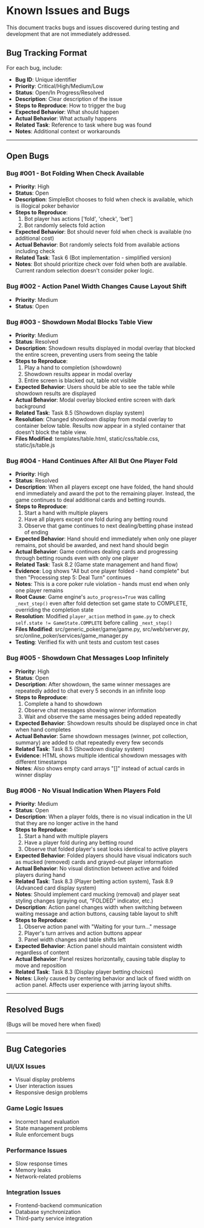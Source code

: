 # Known Issues and Bugs

This document tracks bugs and issues discovered during testing and development that are not immediately addressed.

## Bug Tracking Format

For each bug, include:
- **Bug ID**: Unique identifier
- **Priority**: Critical/High/Medium/Low
- **Status**: Open/In Progress/Resolved
- **Description**: Clear description of the issue
- **Steps to Reproduce**: How to trigger the bug
- **Expected Behavior**: What should happen
- **Actual Behavior**: What actually happens
- **Related Task**: Reference to task where bug was found
- **Notes**: Additional context or workarounds

---

## Open Bugs

### Bug #001 - Bot Folding When Check Available
- **Priority**: High
- **Status**: Open
- **Description**: SimpleBot chooses to fold when check is available, which is illogical poker behavior
- **Steps to Reproduce**: 
  1. Bot player has actions ['fold', 'check', 'bet']
  2. Bot randomly selects fold action
- **Expected Behavior**: Bot should never fold when check is available (no additional cost)
- **Actual Behavior**: Bot randomly selects fold from available actions including check
- **Related Task**: Task 6 (Bot implementation - simplified version)
- **Notes**: Bot should prioritize check over fold when both are available. Current random selection doesn't consider poker logic.

### Bug #002 - Action Panel Width Changes Cause Layout Shift
- **Priority**: Medium
- **Status**: Open

### Bug #003 - Showdown Modal Blocks Table View
- **Priority**: Medium
- **Status**: Resolved
- **Description**: Showdown results displayed in modal overlay that blocked the entire screen, preventing users from seeing the table
- **Steps to Reproduce**: 
  1. Play a hand to completion (showdown)
  2. Showdown results appear in modal overlay
  3. Entire screen is blacked out, table not visible
- **Expected Behavior**: Users should be able to see the table while showdown results are displayed
- **Actual Behavior**: Modal overlay blocked entire screen with dark background
- **Related Task**: Task 8.5 (Showdown display system)
- **Resolution**: Changed showdown display from modal overlay to container below table. Results now appear in a styled container that doesn't block the table view.
- **Files Modified**: templates/table.html, static/css/table.css, static/js/table.js

### Bug #004 - Hand Continues After All But One Player Fold
- **Priority**: High
- **Status**: Resolved
- **Description**: When all players except one have folded, the hand should end immediately and award the pot to the remaining player. Instead, the game continues to deal additional cards and betting rounds.
- **Steps to Reproduce**: 
  1. Start a hand with multiple players
  2. Have all players except one fold during any betting round
  3. Observe that game continues to next dealing/betting phase instead of ending
- **Expected Behavior**: Hand should end immediately when only one player remains, pot should be awarded, and next hand should begin
- **Actual Behavior**: Game continues dealing cards and progressing through betting rounds even with only one player
- **Related Task**: Task 8.2 (Game state management and hand flow)
- **Evidence**: Log shows "All but one player folded - hand complete" but then "Processing step 5: Deal Turn" continues
- **Notes**: This is a core poker rule violation - hands must end when only one player remains
- **Root Cause**: Game engine's `auto_progress=True` was calling `_next_step()` even after fold detection set game state to COMPLETE, overriding the completion state
- **Resolution**: Modified `player_action` method in `game.py` to check `self.state != GameState.COMPLETE` before calling `_next_step()`
- **Files Modified**: src/generic_poker/game/game.py, src/web/server.py, src/online_poker/services/game_manager.py
- **Testing**: Verified fix with unit tests and custom test cases

### Bug #005 - Showdown Chat Messages Loop Infinitely
- **Priority**: High
- **Status**: Open
- **Description**: After showdown, the same winner messages are repeatedly added to chat every 5 seconds in an infinite loop
- **Steps to Reproduce**: 
  1. Complete a hand to showdown
  2. Observe chat messages showing winner information
  3. Wait and observe the same messages being added repeatedly
- **Expected Behavior**: Showdown results should be displayed once in chat when hand completes
- **Actual Behavior**: Same showdown messages (winner, pot collection, summary) are added to chat repeatedly every few seconds
- **Related Task**: Task 8.5 (Showdown display system)
- **Evidence**: HTML shows multiple identical showdown messages with different timestamps
- **Notes**: Also shows empty card arrays "[]" instead of actual cards in winner display

### Bug #006 - No Visual Indication When Players Fold
- **Priority**: Medium
- **Status**: Open
- **Description**: When a player folds, there is no visual indication in the UI that they are no longer active in the hand
- **Steps to Reproduce**: 
  1. Start a hand with multiple players
  2. Have a player fold during any betting round
  3. Observe that folded player's seat looks identical to active players
- **Expected Behavior**: Folded players should have visual indicators such as mucked (removed) cards and grayed-out player information
- **Actual Behavior**: No visual distinction between active and folded players during hand
- **Related Task**: Task 8.3 (Player betting action system), Task 8.9 (Advanced card display system)
- **Notes**: Should implement card mucking (removal) and player seat styling changes (graying out, "FOLDED" indicator, etc.)
- **Description**: Action panel changes width when switching between waiting message and action buttons, causing table layout to shift
- **Steps to Reproduce**: 
  1. Observe action panel with "Waiting for your turn..." message
  2. Player's turn arrives and action buttons appear
  3. Panel width changes and table shifts left
- **Expected Behavior**: Action panel should maintain consistent width regardless of content
- **Actual Behavior**: Panel resizes horizontally, causing table display to move and reposition
- **Related Task**: Task 8.3 (Display player betting choices)
- **Notes**: Likely caused by centering behavior and lack of fixed width on action panel. Affects user experience with jarring layout shifts. 

---

## Resolved Bugs

(Bugs will be moved here when fixed)

---

## Bug Categories

### UI/UX Issues
- Visual display problems
- User interaction issues
- Responsive design problems

### Game Logic Issues
- Incorrect hand evaluation
- State management problems
- Rule enforcement bugs

### Performance Issues
- Slow response times
- Memory leaks
- Network-related problems

### Integration Issues
- Frontend-backend communication
- Database synchronization
- Third-party service integration